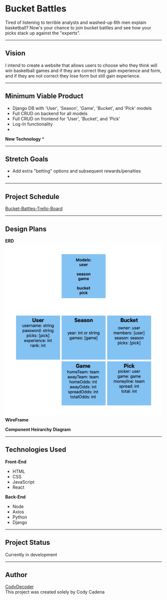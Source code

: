# Bucket Battles
Tired of listening to terrible analysts and washed-up 6th men explain basketball? Now's your chance to join bucket battles and see how your picks stack up against the "experts". 

---
## Vision
I intend to create a website that allows users to choose who they think will win basketball games and if they are correct they gain experience and form, and if they are not correct they lose form but still gain experience.

---
## Minimum Viable Product
* Django DB with 'User', 'Season', 'Game', 'Bucket', and 'Pick' models
* Full CRUD on backend for all models
* Full CRUD on frontend for 'User', 'Bucket', and 'Pick'
* Log-In functionality
* 

**New Technology**
* 

---
## Stretch Goals
* Add extra "betting" options and subsequent rewards/penalties
*  

---
## Project Schedule
[Bucket-Battles-Trello-Board](https://trello.com/invite/b/i8rCWCjS/ATTIfd93fd88ba99645a42e78e35bf2614b1A7BF2A9E/bucket-battles-board)

---
## Design Plans
**ERD**
![Image](/ERD/Bucket%20Battles%20ERD.jpg)
**WireFrame**

**Component Heirarchy Diagram**

---
## Technologies Used
**Front-End**
* HTML
* CSS
* JavaScript
* React

**Back-End**
* Node
* Axios
* Python
* Django

---
## Project Status
Currently in development

---
## Author
[CodyDecoder](https://github.com/codydecoder)\
This project was created solely by Cody Cadena

